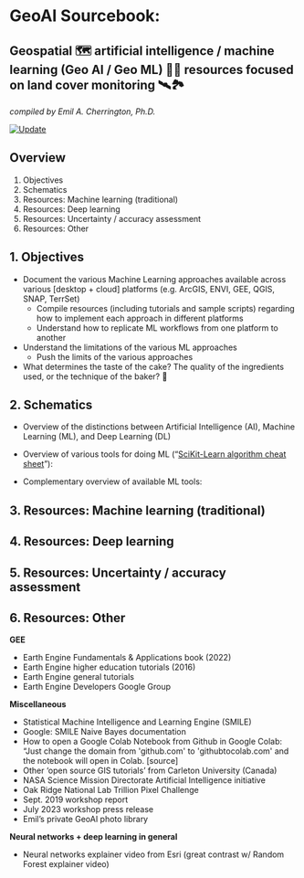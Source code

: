 # GeoAI Sourcebook:
## Geospatial 🗺️ artificial intelligence / machine learning (Geo AI / Geo ML) 👨‍💻 resources focused on land cover monitoring 🛰️🏞️

*compiled by Emil A. Cherrington, Ph.D.*

[![Update](https://img.shields.io/github/last-commit/bzgeo/geo_ai_refs?label=last%20updated&style=flat-square)](https://github.com/BzGEO/geo_ai_refs)

## Overview

1. Objectives
2. Schematics
3. Resources: Machine learning (traditional)
4. Resources: Deep learning
5. Resources: Uncertainty / accuracy assessment
6. Resources: Other

## 1. Objectives

* Document the various Machine Learning approaches available across various [desktop + cloud] platforms (e.g. ArcGIS, ENVI, GEE, QGIS, SNAP, TerrSet)
  * Compile resources (including tutorials and sample scripts) regarding how to implement each approach in different platforms
  * Understand how to replicate ML workflows from one platform to another
* Understand the limitations of the various ML approaches
  * Push the limits of the various approaches
* What determines the taste of the cake? The quality of the ingredients used, or the technique of the baker? 🤔

## 2. Schematics

* Overview of the distinctions between Artificial Intelligence (AI), Machine Learning (ML), and Deep Learning (DL)


* Overview of various tools for doing ML (“[SciKit-Learn algorithm cheat sheet](https://scikit-learn.org/1.4/tutorial/machine_learning_map/index.html)”):


* Complementary overview of available ML tools:


## 3. Resources: Machine learning (traditional)


## 4. Resources: Deep learning


## 5. Resources: Uncertainty / accuracy assessment


## 6. Resources: Other

**GEE**
* Earth Engine Fundamentals & Applications book (2022)
* Earth Engine higher education tutorials (2016)
* Earth Engine general tutorials
* Earth Engine Developers Google Group

**Miscellaneous**

* Statistical Machine Intelligence and Learning Engine (SMILE)
 * Google: SMILE Naive Bayes documentation
* How to open a Google Colab Notebook from Github in Google Colab: “Just change the domain from 'github.com' to 'githubtocolab.com' and the notebook will open in Colab. [source]
* Other ‘open source GIS tutorials’ from Carleton University (Canada)
* NASA Science Mission Directorate Artificial Intelligence initiative
* Oak Ridge National Lab Trillion Pixel Challenge
 * Sept. 2019 workshop report
 * July 2023 workshop press release
* Emil’s private GeoAI photo library


**Neural networks + deep learning in general**
* Neural networks explainer video from Esri (great contrast w/ Random Forest explainer video)
